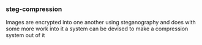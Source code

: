 ### steg-compression

Images are encrypted into one another using steganography and does with some more 
work into it a system can be devised to make a compression system out of it 


